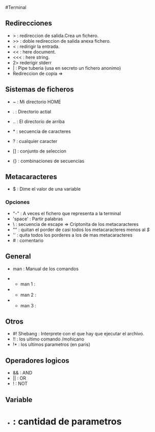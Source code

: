 #Terminal 

## Redirecciones

* &gt; : redireccion de salida.Crea un fichero.
* &gt;&gt; : doble redireccion de salida anexa fichero.
* &lt; : redirigir la entrada.
* &lt;&lt; : here document.
* &lt;&lt;&lt; : here string.
* 2> rederigir stderr
* | : Pipe tuberia (usa en secreto un fichero anonimo)
* Redireccion de copia => 

## Sistemas de ficheros

* ~ : Mi directorio HOME 
* . : Directorio actial 
* .. : El directorio de arriba

* \* : secuencia de caracteres
* ? : cualquier caracter
* [] : conjunto de seleccion 
* {} : combinaciones de secuencias

## Metacaracteres

* $ : Dime el valor de una variable

### Opciones

* "-" : A veces el fichero que representa a la terminal
* 'space' : Partir palabras
* \\ : secuencia de escape => Criptonita de los metacaracteres 
* "" : quitan el porder de casi todos los metacaracteres menos al _$_
* '' : quita todos los porderes a los de mas metacaracteres
* \# : comentario


## General 
 
* man : Manual de los comandos
- * man 1 :   
- * man 2 :
- * man 3 : 


## Otros 

 * \#! Shebang : Interprete con el que hay que ejecutar el archivo.
 * !! : los ultimo comando /mohicano
 * !\* : los ultimos parametros (en paris)


## Operadores logicos

 * && : AND 
 * || : OR
 * ! : NOT

## Variable

 * # : cantidad de parametros
